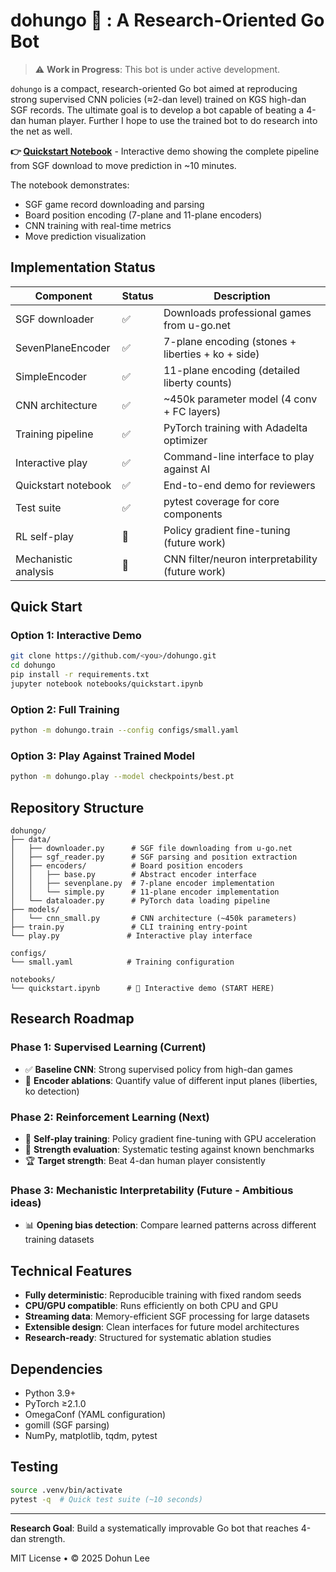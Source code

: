# dohungo 🏯 : A Research-Oriented Go Bot

> ⚠️ **Work in Progress**: This bot is under active development. 

`dohungo` is a compact, research-oriented Go bot aimed at reproducing strong supervised CNN policies (≈2-dan level) trained on KGS high-dan SGF records. The ultimate goal is to develop a bot capable of beating a 4-dan human player. Further I hope to use the trained bot to do research into the net as well. 

**👉 [Quickstart Notebook](notebooks/quickstart.ipynb)** - Interactive demo showing the complete pipeline from SGF download to move prediction in ~10 minutes.

The notebook demonstrates:
- SGF game record downloading and parsing
- Board position encoding (7-plane and 11-plane encoders)
- CNN training with real-time metrics
- Move prediction visualization

## Implementation Status

| Component | Status | Description |
|-----------|--------|-------------|
| SGF downloader | ✅ | Downloads professional games from u-go.net |
| SevenPlaneEncoder | ✅ | 7-plane encoding (stones + liberties + ko + side) |
| SimpleEncoder | ✅ | 11-plane encoding (detailed liberty counts) |
| CNN architecture | ✅ | ~450k parameter model (4 conv + FC layers) |
| Training pipeline | ✅ | PyTorch training with Adadelta optimizer |
| Interactive play | ✅ | Command-line interface to play against AI |
| Quickstart notebook | ✅ | End-to-end demo for reviewers |
| Test suite | ✅ | pytest coverage for core components |
| RL self-play | 🚧 | Policy gradient fine-tuning (future work) |
| Mechanistic analysis | 🚧 | CNN filter/neuron interpretability (future work) |

## Quick Start

### Option 1: Interactive Demo 
```bash
git clone https://github.com/<you>/dohungo.git
cd dohungo
pip install -r requirements.txt
jupyter notebook notebooks/quickstart.ipynb
```

### Option 2: Full Training
```bash
python -m dohungo.train --config configs/small.yaml
```

### Option 3: Play Against Trained Model
```bash
python -m dohungo.play --model checkpoints/best.pt
```

## Repository Structure
```
dohungo/
├── data/
│   ├── downloader.py      # SGF file downloading from u-go.net
│   ├── sgf_reader.py      # SGF parsing and position extraction
│   ├── encoders/          # Board position encoders
│   │   ├── base.py        # Abstract encoder interface
│   │   ├── sevenplane.py  # 7-plane encoder implementation  
│   │   └── simple.py      # 11-plane encoder implementation
│   └── dataloader.py      # PyTorch data loading pipeline
├── models/
│   └── cnn_small.py       # CNN architecture (~450k parameters)
├── train.py               # CLI training entry-point
└── play.py               # Interactive play interface

configs/
└── small.yaml            # Training configuration

notebooks/
└── quickstart.ipynb      # 📓 Interactive demo (START HERE)
```

## Research Roadmap

### Phase 1: Supervised Learning (Current)
- ✅ **Baseline CNN**: Strong supervised policy from high-dan games
- 🚧 **Encoder ablations**: Quantify value of different input planes (liberties, ko detection)

### Phase 2: Reinforcement Learning (Next)
- 🤖 **Self-play training**: Policy gradient fine-tuning with GPU acceleration
- 🎯 **Strength evaluation**: Systematic testing against known benchmarks
- 🏆 **Target strength**: Beat 4-dan human player consistently

### Phase 3: Mechanistic Interpretability (Future - Ambitious ideas)
- 📊 **Opening bias detection**: Compare learned patterns across different training datasets

## Technical Features

- **Fully deterministic**: Reproducible training with fixed random seeds
- **CPU/GPU compatible**: Runs efficiently on both CPU and GPU
- **Streaming data**: Memory-efficient SGF processing for large datasets  
- **Extensible design**: Clean interfaces for future model architectures
- **Research-ready**: Structured for systematic ablation studies

## Dependencies

- Python 3.9+
- PyTorch ≥2.1.0
- OmegaConf (YAML configuration)
- gomill (SGF parsing)
- NumPy, matplotlib, tqdm, pytest

## Testing

```bash
source .venv/bin/activate
pytest -q  # Quick test suite (~10 seconds)
```

---

**Research Goal**: Build a systematically improvable Go bot that reaches 4-dan strength.

MIT License • © 2025 Dohun Lee